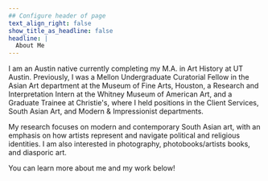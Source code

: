 ```yaml
---
## Configure header of page
text_align_right: false
show_title_as_headline: false
headline: |
  About Me
---
```


<!-- this is a subheadline -->
I am an Austin native currently completing my M.A. in Art History at UT Austin. Previously, I was a Mellon Undergraduate Curatorial Fellow in the Asian Art department at the Museum of Fine Arts, Houston, a Research and Interpretation Intern at the Whitney Museum of American Art, and a Graduate Trainee at Christie's, where I held positions in the Client Services, South Asian Art, and Modern & Impressionist departments. 

My research focuses on modern and contemporary South Asian art, with an emphasis on how artists represent and navigate political and religious identities. I am also interested in photography, photobooks/artists books, and diasporic art. 

You can learn more about me and my work below!